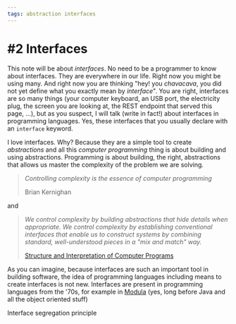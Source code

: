 ```yaml
---
tags: abstraction interfaces
---
```

# #2 Interfaces

This note will be about _interfaces_.
No need to be a programmer to know about interfaces.
They are everywhere in our life. 
Right now you might be using many.
And right now you are thinking "hey! you _chavacava_, you did not yet define what you exactly mean by _interface_".
You are right, interfaces are so many things (your computer keyboard, an USB port, the electricity plug, the screen you are looking at, the REST endpoint that served this page, ...), but as you suspect, I will talk (write in fact!) about interfaces in programming languages.
Yes, these interfaces that you usually declare with an `interface` keyword.

I love interfaces. Why? Because they are a simple tool to create _abstractions_ and all this _computer programming_ thing is about building and using abstractions.
Programming is about building, the right, abstractions that allows us master the complexity of the problem we are solving. 

> _Controlling complexity is the essence of computer programming_
>
> Brian Kernighan

and

> _We control complexity by building abstractions that hide details when appropriate. 
> We control complexity by establishing conventional interfaces that enable us to construct systems by combining standard, well-understood pieces in a "mix and match" way._
> 
> [Structure and Interpretation of Computer Programs](https://doc.lagout.org/programmation/Lisp/Scheme/SICP.pdf)
 
As you can imagine, because interfaces are such an important tool in building software, the idea of programming languages including means to create interfaces is not new.
Interfaces are present in programming languages from the '70s, for example in [Modula](https://www.research-collection.ethz.ch/handle/20.500.11850/68669) (yes, long before Java and all the object oriented stuff)




Interface segregation principle